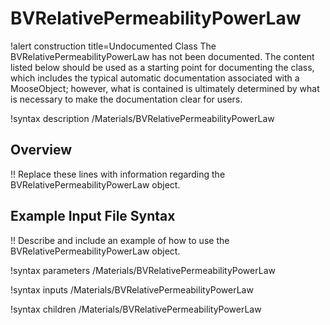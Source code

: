 # BVRelativePermeabilityPowerLaw

!alert construction title=Undocumented Class
The BVRelativePermeabilityPowerLaw has not been documented. The content listed below should be used as a starting point for
documenting the class, which includes the typical automatic documentation associated with a
MooseObject; however, what is contained is ultimately determined by what is necessary to make the
documentation clear for users.

!syntax description /Materials/BVRelativePermeabilityPowerLaw

## Overview

!! Replace these lines with information regarding the BVRelativePermeabilityPowerLaw object.

## Example Input File Syntax

!! Describe and include an example of how to use the BVRelativePermeabilityPowerLaw object.

!syntax parameters /Materials/BVRelativePermeabilityPowerLaw

!syntax inputs /Materials/BVRelativePermeabilityPowerLaw

!syntax children /Materials/BVRelativePermeabilityPowerLaw
